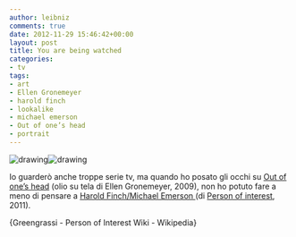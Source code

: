 ```yaml
---
author: leibniz
comments: true
date: 2012-11-29 15:46:42+00:00
layout: post
title: You are being watched
categories:
- tv
tags:
- art
- Ellen Gronemeyer
- harold finch
- lookalike
- michael emerson
- Out of one’s head
- portrait
---
```


![drawing](http://leibniz.me/images/uploads/2012/11/Artists-241x300.jpeg)![drawing](http://leibniz.me/images/uploads/2012/11/finchok1-282x300.png)

Io guarderò anche troppe serie tv, ma quando ho posato gli occhi su [Out of one’s head](http://www.greengrassi.com/Artists?aid=11&eid=21&eiid=11) (olio su tela di Ellen Gronemeyer, 2009), non ho potuto fare a meno di pensare a [Harold Finch/Michael Emerson ](http://personofinterest.wikia.com/wiki/Harold_Finch)(di [Person of interest](http://it.wikipedia.org/wiki/Person_of_Interest_(serie_televisiva)), 2011).

{Greengrassi - Person of Interest Wiki - Wikipedia}

